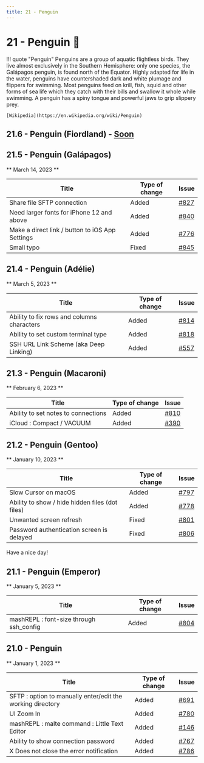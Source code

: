 ```yaml
---
title: 21 - Penguin
---
```

# 21 - Penguin :penguin:
!!! quote "Penguin"
    Penguins are a group of aquatic flightless birds. They live almost exclusively in the Southern Hemisphere: only one species, the Galápagos penguin, is found north of the Equator. Highly adapted for life in the water, penguins have countershaded dark and white plumage and flippers for swimming. Most penguins feed on krill, fish, squid and other forms of sea life which they catch with their bills and swallow it whole while swimming. A penguin has a spiny tongue and powerful jaws to grip slippery prey.

    [Wikipedia](https://en.wikipedia.org/wiki/Penguin)

## 21.6 - Penguin (Fiordland) - [Soon](https://webssh.net/documentation/becoming-external-tester/)

## 21.5 - Penguin (Galápagos)
** March 14, 2023 **

| Title | Type of change | Issue |
| --- | --- | --- |
| Share file SFTP connection | Added | [#827](https://github.com/isontheline/pro.webssh.net/issues/827) |
| Need larger fonts for iPhone 12 and above | Added | [#840](https://github.com/isontheline/pro.webssh.net/issues/840) |
| Make a direct link / button to iOS App Settings | Added | [#776](https://github.com/isontheline/pro.webssh.net/issues/776) |
| Small typo | Fixed | [#845](https://github.com/isontheline/pro.webssh.net/issues/845) |

## 21.4 - Penguin (Adélie)
** March 5, 2023 **

| Title | Type of change | Issue |
| --- | --- | --- |
| Ability to fix rows and columns characters | Added | [#814](https://github.com/isontheline/pro.webssh.net/issues/814) |
| Ability to set custom terminal type | Added | [#818](https://github.com/isontheline/pro.webssh.net/issues/818) |
| SSH URL Link Scheme (aka Deep Linking) | Added | [#557](https://github.com/isontheline/pro.webssh.net/issues/557) |

## 21.3 - Penguin (Macaroni)
** February 6, 2023 **

| Title | Type of change | Issue |
| --- | --- | --- |
| Ability to set notes to connections | Added | [#810](https://github.com/isontheline/pro.webssh.net/issues/810) |
| iCloud : Compact / VACUUM | Added | [#390](https://github.com/isontheline/pro.webssh.net/issues/390) |

## 21.2 - Penguin (Gentoo)
** January 10, 2023 **

| Title | Type of change | Issue |
| --- | --- | --- |
| Slow Cursor on macOS | Added | [#797](https://github.com/isontheline/pro.webssh.net/issues/797) |
| Ability to show / hide hidden files (dot files) | Added | [#778](https://github.com/isontheline/pro.webssh.net/issues/778) |
| Unwanted screen refresh | Fixed | [#801](https://github.com/isontheline/pro.webssh.net/issues/801) |
| Password authentication screen is delayed | Fixed | [#806](https://github.com/isontheline/pro.webssh.net/issues/806) |

Have a nice day!

## 21.1 - Penguin (Emperor)
** January 5, 2023 **

| Title | Type of change | Issue |
| --- | --- | --- |
| mashREPL : font-size through ssh_config | Added | [#804](https://github.com/isontheline/pro.webssh.net/issues/804) |

## 21.0 - Penguin
** January 1, 2023 **

| Title | Type of change | Issue |
| --- | --- | --- |
| SFTP : option to manually enter/edit the working directory | Added | [#691](https://github.com/isontheline/pro.webssh.net/issues/691) |
| UI Zoom In | Added | [#780](https://github.com/isontheline/pro.webssh.net/issues/780) |
| mashREPL : malte command : Little Text Editor | Added | [#146](https://github.com/isontheline/pro.webssh.net/issues/146) |
| Ability to show connection password | Added | [#767](https://github.com/isontheline/pro.webssh.net/issues/767) |
| X Does not close the error notification | Added | [#786](https://github.com/isontheline/pro.webssh.net/issues/786) |